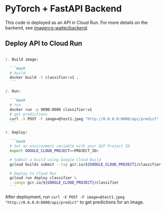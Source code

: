 # PyTorch + FastAPI Backend

This code is deployed as an API in Cloud Run. For more details on the backend, see [imagercg-waiter/backend](https://github.com/hasibzunair/imagercg-waiter/tree/main/backend).

## Deploy API to Cloud Run

~~~markdown

1. Build image:

  ```bash
  # build
  docker build -t classifier:v1 .
  ```

2. Run:

  ```bash
  # run
  docker run -p 9090:8080 classifier:v1
  # get predictions
  curl -X POST -F image=@test1.jpeg "http://0.0.0.0:8000/api/predict"
  ```

3. Deploy:

  ```bash
  # Set an environment variable with your GCP Project ID
  export GOOGLE_CLOUD_PROJECT=<PROJECT_ID>

  # Submit a build using Google Cloud Build
  gcloud builds submit --tag gcr.io/${GOOGLE_CLOUD_PROJECT}/classifier

  # Deploy to Cloud Run
  gcloud run deploy classifier \
  --image gcr.io/${GOOGLE_CLOUD_PROJECT}/classifier
  ```
~~~

After deployment, run `curl -X POST -F image=@test1.jpeg "http://0.0.0.0:8000/api/predict"` to get predictions for an image.
